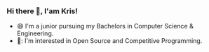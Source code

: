 ### Hi there 👋, I'am Kris!

<!--
**krishnakanthati/krishnakanthati** is a ✨ _special_ ✨ repository because its `README.md` (this file) appears on your GitHub profile.

Here are some ideas to get you started:

- 🔭 I’m currently working on ...
- 🌱 I’m currently learning ...
- 👯 I’m looking to collaborate on ...
- 🤔 I’m looking for help with ...
- 💬 Ask me about ...
- 📫 How to reach me: ...
- 😄 Pronouns: ...
- ⚡ Fun fact: ...
-->

- :smile:  I'm a junior pursuing my Bachelors in Computer Science & Engineering.
- 🤩: I'm interested in Open Source and Competitive Programming.
